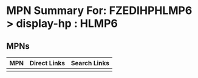 



# MPN Summary For: FZEDIHPHLMP6 > display-hp : HLMP6

## MPNs
  

|MPN|Direct Links|Search Links|
| :--- | :--- | :--- |
||||
